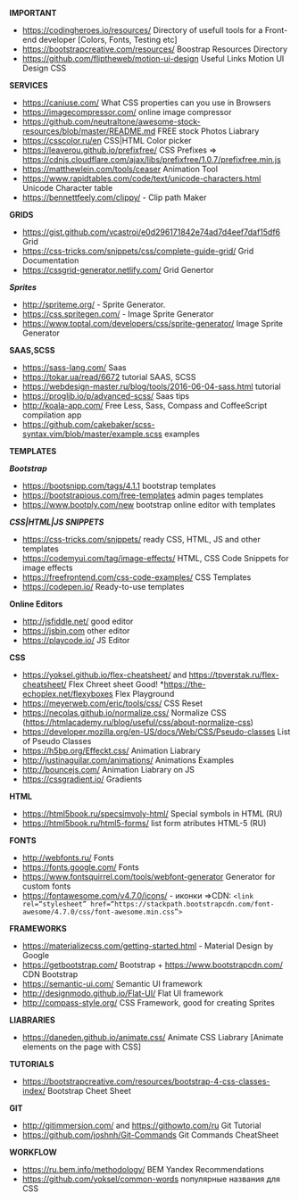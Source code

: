 **IMPORTANT**
* https://codingheroes.io/resources/ Directory of usefull tools for a Front-end developer [Colors, Fonts, Testing etc]
* https://bootstrapcreative.com/resources/ Boostrap Resources Directory
* https://github.com/fliptheweb/motion-ui-design Useful Links Motion UI Design CSS


**SERVICES**
* https://caniuse.com/  What CSS properties can you use in Browsers
* https://imagecompressor.com/ online image compressor 
* https://github.com/neutraltone/awesome-stock-resources/blob/master/README.md FREE stock Photos Liabrary
* https://csscolor.ru/en CSS|HTML Color picker
* https://leaverou.github.io/prefixfree/ CSS Prefixes => https://cdnjs.cloudflare.com/ajax/libs/prefixfree/1.0.7/prefixfree.min.js
* https://matthewlein.com/tools/ceaser Animation Tool
* https://www.rapidtables.com/code/text/unicode-characters.html Unicode Character table
* https://bennettfeely.com/clippy/ - Clip path Maker

**GRIDS**
* https://gist.github.com/vcastroi/e0d296171842e74ad7d4eef7daf15df6 Grid 
* https://css-tricks.com/snippets/css/complete-guide-grid/ Grid Documentation
* https://cssgrid-generator.netlify.com/ Grid Genertor

***Sprites***
* http://spriteme.org/ - Sprite Generator. 
* https://css.spritegen.com/ - Image Sprite Generator
* https://www.toptal.com/developers/css/sprite-generator/ Image Sprite Generator

**SAAS,SCSS**
* https://sass-lang.com/ Saas 
* https://tokar.ua/read/6672 tutorial SAAS, SCSS
* https://webdesign-master.ru/blog/tools/2016-06-04-sass.html tutorial
* https://proglib.io/p/advanced-scss/ Saas tips
* http://koala-app.com/ Free  Less, Sass, Compass and CoffeeScript compilation app
* https://github.com/cakebaker/scss-syntax.vim/blob/master/example.scss examples


**TEMPLATES**

***Bootstrap***
* https://bootsnipp.com/tags/4.1.1 bootstrap templates
* https://bootstrapious.com/free-templates admin pages templates
* https://www.bootply.com/new bootstrap online editor with templates

***CSS|HTML|JS SNIPPETS***
* https://css-tricks.com/snippets/ ready CSS, HTML, JS and other templates
* https://codemyui.com/tag/image-effects/   HTML, CSS Code Snippets for image effects
* https://freefrontend.com/css-code-examples/ CSS Templates
* https://codepen.io/ Ready-to-use templates

**Online Editors**
* http://jsfiddle.net/  good editor
* https://jsbin.com  other editor
* https://playcode.io/ JS Editor


**CSS**
* https://yoksel.github.io/flex-cheatsheet/ and https://tpverstak.ru/flex-cheatsheet/ Flex Chreet sheet Good!
*https://the-echoplex.net/flexyboxes Flex Playground
* https://meyerweb.com/eric/tools/css/ CSS Reset 
* https://necolas.github.io/normalize.css/ Normalize CSS (https://htmlacademy.ru/blog/useful/css/about-normalize-css)
* https://developer.mozilla.org/en-US/docs/Web/CSS/Pseudo-classes List of Pseudo Classes
* https://h5bp.org/Effeckt.css/ Animation Liabrary
* http://justinaguilar.com/animations/ Animations Examples
* http://bouncejs.com/ Animation Liabrary on JS
* https://cssgradient.io/ Gradients

**HTML**
* https://html5book.ru/specsimvoly-html/ Special symbols in HTML (RU)
* https://html5book.ru/html5-forms/ list form atributes HTML-5 (RU)

**FONTS**
* http://webfonts.ru/ Fonts
* https://fonts.google.com/ Fonts
* https://www.fontsquirrel.com/tools/webfont-generator Generator for custom fonts
* https://fontawesome.com/v4.7.0/icons/ - иконки
=>CDN: ```<link rel=“stylesheet” href=“https://stackpath.bootstrapcdn.com/font-awesome/4.7.0/css/font-awesome.min.css”>```

**FRAMEWORKS**
* https://materializecss.com/getting-started.html -  Material Design by Google
* https://getbootstrap.com/ Bootstrap + https://www.bootstrapcdn.com/ CDN Bootstrap
* https://semantic-ui.com/ Semantic UI framework
* http://designmodo.github.io/Flat-UI/ Flat UI framework
* http://compass-style.org/ CSS Framework, good for creating Sprites

**LIABRARIES**
* https://daneden.github.io/animate.css/ Animate CSS Liabrary [Animate elements on the page with CSS]

**TUTORIALS**
* https://bootstrapcreative.com/resources/bootstrap-4-css-classes-index/ Bootstrap Cheet Sheet


**GIT**
* http://gitimmersion.com/ and https://githowto.com/ru Git Tutorial
* https://github.com/joshnh/Git-Commands Git Commands CheatSheet

**WORKFLOW**
* https://ru.bem.info/methodology/ BEM Yandex Recommendations
* https://github.com/yoksel/common-words популярные названия для СSS

